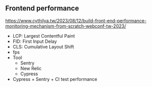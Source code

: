 ## Frontend performance

https://www.cythilya.tw/2023/08/12/build-front-end-performance-monitoring-mechanism-from-scratch-webconf-tw-2023/

* LCP: Largest Contentful Paint
* FID: First Input Delay
* CLS: Cumulative Layout Shift
* fps
* Tool
  * Sentry
  * New Relic
  * Cypress
* Cypress + Sentry + CI test performance

